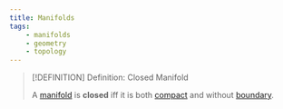 ```yaml
---
title: Manifolds
tags:
    - manifolds
    - geometry
    - topology
---
```


>[!DEFINITION] Definition: Closed Manifold
>
>A [manifold](./index.md) is **closed** iff it is both [compact](../../Topology/Compactness/index.md) and without [boundary](../../Topology/Interior,%20Boundary,%20Exterior/Boundary.md).
>
